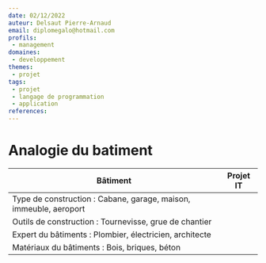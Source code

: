 ```yaml
---
date: 02/12/2022
auteur: Delsaut Pierre-Arnaud
email: diplomegalo@hotmail.com
profils: 
 - management
domaines:
 - developpement
themes:
 - projet
tags:
 - projet
 - langage de programmation
 - application
references:
---
```


# Analogie du batiment

| Bâtiment                                                          | Projet IT |
| ----------------------------------------------------------------- | --------- |
| Type de construction : Cabane, garage, maison, immeuble, aeroport |           |
| Outils de construction : Tournevisse, grue de chantier            |           |
| Expert du bâtiments : Plombier, électricien, architecte           |           |
| Matériaux du bâtiments : Bois, briques, béton                     |           |

